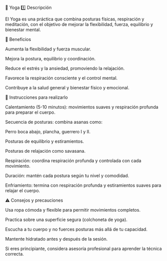 🧘 Yoga
1️⃣ Descripción

El Yoga es una práctica que combina posturas físicas, respiración y meditación, con el objetivo de mejorar la flexibilidad, fuerza, equilibrio y bienestar mental.

💪 Beneficios

Aumenta la flexibilidad y fuerza muscular.

Mejora la postura, equilibrio y coordinación.

Reduce el estrés y la ansiedad, promoviendo la relajación.

Favorece la respiración consciente y el control mental.

Contribuye a la salud general y bienestar físico y emocional.

📝 Instrucciones para realizarlo

Calentamiento (5-10 minutos): movimientos suaves y respiración profunda para preparar el cuerpo.

Secuencia de posturas: combina asanas como:

Perro boca abajo, plancha, guerrero I y II.

Posturas de equilibrio y estiramientos.

Posturas de relajación como savasana.

Respiración: coordina respiración profunda y controlada con cada movimiento.

Duración: mantén cada postura según tu nivel y comodidad.

Enfriamiento: termina con respiración profunda y estiramientos suaves para relajar el cuerpo.

⚠️ Consejos y precauciones

Usa ropa cómoda y flexible para permitir movimientos completos.

Practica sobre una superficie segura (colchoneta de yoga).

Escucha a tu cuerpo y no fuerces posturas más allá de tu capacidad.

Mantente hidratado antes y después de la sesión.

Si eres principiante, considera asesoría profesional para aprender la técnica correcta.